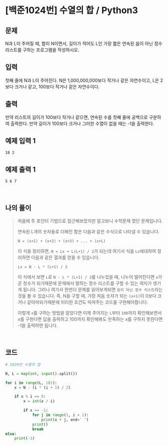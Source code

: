 # [백준1024번] 수열의 합 / Python3

## 문제

N과 L이 주어질 때, 합이 N이면서, 길이가 적어도 L인 가장 짧은 연속된 음이 아닌 정수 리스트를 구하는 프로그램을 작성하시오.

## 입력

첫째 줄에 N과 L이 주어진다. N은 1,000,000,000보다 작거나 같은 자연수이고, L은 2보다 크거나 같고, 100보다 작거나 같은 자연수이다.

## 출력

만약 리스트의 길이가 100보다 작거나 같으면, 연속된 수를 첫째 줄에 공백으로 구분하여 출력한다. 만약 길이가 100보다 크거나 그러한 수열이 없을 때는 -1을 출력한다.

## 예제 입력 1

```
18 2
```

## 예제 출력 1

```
5 6 7
```

<br>

## 나의 풀이

> 처음에 투 포인터 기법으로 접근해보았지만 알고보니 수학문제 였던 문제입니다.
>
> 연속된 L개의 숫자들로 더해진 합은 다음과 같은 수식으로 나타낼 수 있습니다.
>
> `N = (x+1) + (x+2) + (x+3) + ... + (x+L)`  
>
> 이 식을 정리하면, `N = Lx + L(L+1) / 2`가 되는데 여기서 식을 `Lx`에대하여 정리하면 다음과 같은 결과를 얻을 수 있습니다. 
>
> `Lx = N - L * (L+1) / 2 ` 
>
> 이 식에서 보면 `L`로 `N - L * (L+1) / 2`를 나누었을 때, 나누어 떨어진다면 `x`가 곧 정수가 되기때문에 문제에서 말하는 정수 리스트를 구할 수 있는 여지가 생기게 됩니다. 그러나 여기서 한번더 문제를 읽어보게되면 `음이 아닌 정수 리스트`라는 것을 볼 수 있습니다. 즉, N을 구할 때, 가장 처음 숫자가 되는  `(x+1)`이 0보다 크거나 같아야되기때문에 이러한 조건도 따져주는 코드를 구현해야합니다.
>
> 이렇게 `x`를 구하는 방법을 알았다면 이제 주어지는 `L`부터 `100`까지 확인해보면서 x를 구한다면 답을 출력하고 100까지 확인해봐도 만족하는 x를 구하지 못한다면 -1을 출력하면 됩니다.

<br>

## 코드

```python
# 1024번 수열의 합

N, L = map(int, input().split())

for i in range(L, 101):
    x = N - (i * (i + 1) / 2)

    if x % i == 0:
        x = int(x / i)

        if x >= -1:
            for j in range(1, i + 1):
                print(x + j, end=' ')
            print()
            break
else:
    print(-1)

```

